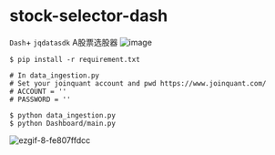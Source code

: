 # stock-selector-dash
`Dash`+ `jqdatasdk` A股票选股器
![image](https://github.com/AllenLeong/stock-selector-dash/assets/41416404/14c8802c-8536-41f3-92f0-a9b52d88d144)

```commandline
$ pip install -r requirement.txt

# In data_ingestion.py
# Set your joinquant account and pwd https://www.joinquant.com/
# ACCOUNT = ''
# PASSWORD = ''

$ python data_ingestion.py
$ python Dashboard/main.py
```

![ezgif-8-fe807ffdcc](https://github.com/AllenLeong/stock-selector-dash/assets/41416404/896f11e9-2453-4416-bc9f-fc50847973f0)
